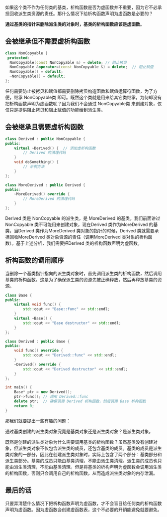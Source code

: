 如果这个类不作为任何类的基类，析构函数是否为虚函数并不重要，因为它不必承担回收派生类资源的责任。那什么情况下给析构函数声明为虚函数是必要的？

**通过基类的指针来删除派生类的对象时，基类的析构函数应该是虚函数**。

## 会被继承但不需要虚析构函数

```c++
class NonCopyable {
 protected:
  NonCopyable(const NonCopyable &) = delete; // 阻止拷贝
  NonCopyable &operator=(const NonCopyable &) = delete;  // 阻止赋值
  NonCopyable() = default;
  ~NonCopyable() = default;
};
```

任何需要防止被拷贝和赋值都需要删除拷贝构造函数和赋值运算符函数，为了方便，继承 NonCopyable类 即可。既然这个类就是用来给其它类继承，为何却没有把析构函数声明为虚函数呢？因为我们不会通过 NonCopyable类 来创建对象，仅仅只是提供阻止拷贝和阻止赋值的功能给到派生类。

## 会被继承且需要虚析构函数

```c++
class Derived : public NonCopyable {
public:
    virtual ~Derived() {  // 添加虚析构函数
        // Derived 的清理代码
    }
    void doSomething() {
        // 示例方法
    }
};

class MoreDerived : public Derived {
public:
    ~MoreDerived() override {
        // MoreDerived 的清理代码
    }
};
```

Derived 类是 NonCopyable 的派生类，是 MoreDerived 的基类。我们前面讲过 NonCopyable 类不可能用来创建对象，现在Derived 类作为MoreDerived 的基类，当Derived 类作为MoreDerived 类对象的指针的时候，Derived 类就需要承担回收MoreDerived 类对象资源的责任（调用MoreDerived 类对象的析构函数）。基于上述分析，我们需要把Derived 类的析构函数声明为虚函数。

## 析构函数的调用顺序

当删除一个基类指针指向的派生类对象时，首先调用派生类的析构函数，然后调用基类的析构函数。这是为了确保派生类的资源先被正确释放，然后再释放基类的资源。

```c++
class Base {
public:
    virtual void func() {
        std::cout << "Base::func" << std::endl;
    }
    virtual ~Base() {
        std::cout << "Base destructor" << std::endl;
    }
};

class Derived : public Base {
public:
    void func() override {
        std::cout << "Derived::func" << std::endl;
    }
    ~Derived() override {
        std::cout << "Derived destructor" << std::endl;
    }
};

int main() {
    Base* ptr = new Derived();
    ptr->func(); // 调用 Derived::func
    delete ptr;  // 确保调用 Derived 析构函数，然后调用 Base 析构函数
    return 0;
}
```

那我们就要提出一些有趣的问题：

通过基类创建的派生类对象究竟是基类对象还是派生类对象？是派生类对象。

既然是创建的派生类对象为什么需要调用基类的析构函数？虽然基类没有创建对象，但派生类对象不仅包含派生类的成员，还包含基类的成员。基类的成员是派生类对象的一部分，因此在创建派生类对象时，实际上包含了两个部分：基类部分和派生类部分。基类的成员只能由基类清理，不能由派生类清理。派生类的成员也只能由派生类清理，不能由基类清理。但是将基类的析构声明为虚函数会调用派生类的析构函数，否则只会调用自己的析构函数，从而造成派生类对象的内存泄漏。

## 最后的话

只要弄清楚什么情况下把析构函数声明为虚函数，才不会盲目给任何类的析构函数声明为虚函数。因为虚函数会创建虚函数表，这个不必要的开销能避免就要避免。